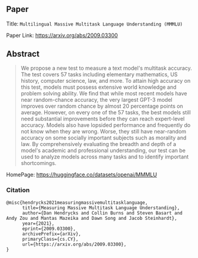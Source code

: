 # 

## Paper
Title: `Multilingual Massive Multitask Language Understanding (MMMLU)`

Paper Link: https://arxiv.org/abs/2009.03300

## Abstract
>We propose a new test to measure a text model's multitask accuracy. The test covers 57 tasks including elementary mathematics, US history, computer science, law, and more. To attain high accuracy on this test, models must possess extensive world knowledge and problem solving ability. We find that while most recent models have near random-chance accuracy, the very largest GPT-3 model improves over random chance by almost 20 percentage points on average. However, on every one of the 57 tasks, the best models still need substantial improvements before they can reach expert-level accuracy. Models also have lopsided performance and frequently do not know when they are wrong. Worse, they still have near-random accuracy on some socially important subjects such as morality and law. By comprehensively evaluating the breadth and depth of a model's academic and professional understanding, our test can be used to analyze models across many tasks and to identify important shortcomings.

HomePage: https://huggingface.co/datasets/openai/MMMLU

### Citation

```
@misc{hendrycks2021measuringmassivemultitasklanguage,
      title={Measuring Massive Multitask Language Understanding}, 
      author={Dan Hendrycks and Collin Burns and Steven Basart and Andy Zou and Mantas Mazeika and Dawn Song and Jacob Steinhardt},
      year={2021},
      eprint={2009.03300},
      archivePrefix={arXiv},
      primaryClass={cs.CY},
      url={https://arxiv.org/abs/2009.03300}, 
}
```

